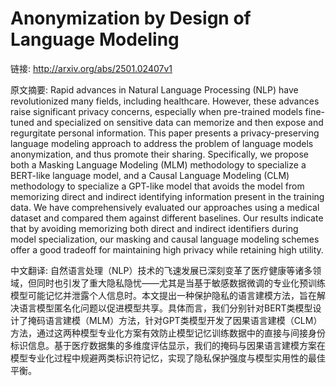 # Anonymization by Design of Language Modeling

链接: http://arxiv.org/abs/2501.02407v1

原文摘要:
Rapid advances in Natural Language Processing (NLP) have revolutionized many
fields, including healthcare. However, these advances raise significant privacy
concerns, especially when pre-trained models fine-tuned and specialized on
sensitive data can memorize and then expose and regurgitate personal
information. This paper presents a privacy-preserving language modeling
approach to address the problem of language models anonymization, and thus
promote their sharing. Specifically, we propose both a Masking Language
Modeling (MLM) methodology to specialize a BERT-like language model, and a
Causal Language Modeling (CLM) methodology to specialize a GPT-like model that
avoids the model from memorizing direct and indirect identifying information
present in the training data. We have comprehensively evaluated our approaches
using a medical dataset and compared them against different baselines. Our
results indicate that by avoiding memorizing both direct and indirect
identifiers during model specialization, our masking and causal language
modeling schemes offer a good tradeoff for maintaining high privacy while
retaining high utility.

中文翻译:
自然语言处理（NLP）技术的飞速发展已深刻变革了医疗健康等诸多领域，但同时也引发了重大隐私隐忧——尤其是当基于敏感数据微调的专业化预训练模型可能记忆并泄露个人信息时。本文提出一种保护隐私的语言建模方法，旨在解决语言模型匿名化问题以促进模型共享。具体而言，我们分别针对BERT类模型设计了掩码语言建模（MLM）方法，针对GPT类模型开发了因果语言建模（CLM）方法，通过这两种模型专业化方案有效防止模型记忆训练数据中的直接与间接身份标识信息。基于医疗数据集的多维度评估显示，我们的掩码与因果语言建模方案在模型专业化过程中规避两类标识符记忆，实现了隐私保护强度与模型实用性的最佳平衡。
